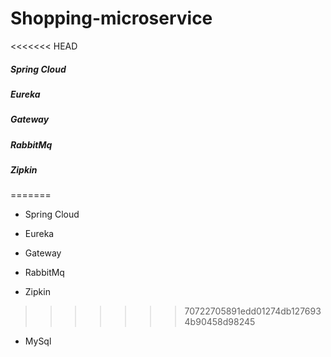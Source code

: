 # **Shopping-microservice**

<<<<<<< HEAD
##### Spring Cloud

##### Eureka

##### Gateway

##### RabbitMq

##### Zipkin
=======
- Spring Cloud

- Eureka

- Gateway

- RabbitMq

- Zipkin
>>>>>>> 70722705891edd01274db1276934b90458d98245

- MySql

